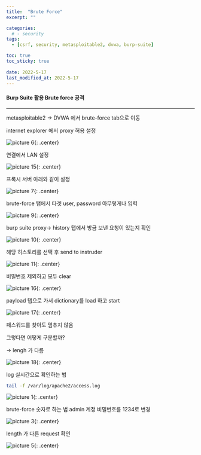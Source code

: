 ```yaml
---
title:  "Brute Force"
excerpt: ""

categories:
  # - security
tags:
  - [csrf, security, metasploitable2, dvwa, burp-suite]

toc: true
toc_sticky: true
 
date: 2022-5-17
last_modified_at: 2022-5-17
---
```

#### Burp Suite 활용 Brute force 공격
* * *
metasploitable2 -> DVWA 에서 brute-force tab으로 이동

internet explorer 에서 proxy 허용 설정

![picture 6](../assets/images/20220517-111925.png){: .center}  


연결에서 LAN 설정

![picture 15](../assets/images/20220517-102247.png){: .center}  


프록시 서버 아래와 같이 설정

![picture 7](../assets/images/20220517-112022.png){: .center}  


brute-force 탭에서 타겟 user, password 아무렇게나 입력


![picture 9](../assets/images/20220517-112303.png){: .center}  


burp suite proxy-> history 탭에서 방금 보낸 요청이 있는지 확인


![picture 10](../assets/images/20220517-112353.png){: .center}  


해당 히스토리를 선택 후 send to instruder


![picture 11](../assets/images/20220517-112526.png){: .center}  


비밀번호 제외하고 모두 clear


![picture 16](../assets/images/20220517-102406.png){: .center}


payload 탭으로 가서 dictionary를 load 하고 start


![picture 17](../assets/images/20220517-102639.png){: .center}  


패스워드를 찾아도 멈추지 않음

그렇다면 어떻게 구분할까?

-> lengh 가 다름


![picture 18](../assets/images/20220517-103156.png){: .center}  

log 실시간으로 확인하는 법

```bash
tail -f /var/log/apache2/access.log
```

![picture 1](../assets/images/20220517-110639.png){: .center}


brute-force 숫자로 하는 법
admin 계정 비밀번호를 1234로 변경

![picture 3](../assets/images/20220517-111239.png){: .center}  


length 가 다른 request 확인


![picture 5](../assets/images/20220517-111619.png){: .center}  
